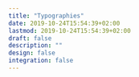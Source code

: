 ```yaml
---
title: "Typographies"
date: 2019-10-24T15:54:39+02:00
lastmod: 2019-10-24T15:54:39+02:00
draft: false
description: "" 
design: false
integration: false
---
```


